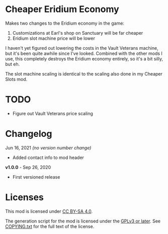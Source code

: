 Cheaper Eridium Economy
=======================

Makes two changes to the Eridium economy in the game:

1. Customizations at Earl's shop on Sanctuary will be far cheaper
2. Eridium slot machine price will be lower

I haven't yet figured out lowering the costs in the Vault Veterans
machine, but it's been quite awhile since I've looked.  Combined with
the other mods I use, this completely destroys the Eridium economy
entirely, so it's a bit silly, but eh.

The slot machine scaling is identical to the scaling also done in
my Cheaper Slots mod.

TODO
====

- Figure out Vault Veterans price scaling

Changelog
=========

Jun 16, 2021 *(no version number change)*
 * Added contact info to mod header

**v1.0.0** - Sep 26, 2020
 * First versioned release
 
Licenses
========

This mod is licensed under [CC BY-SA 4.0](https://creativecommons.org/licenses/by-sa/4.0/).

The generation script for the mod is licensed under the
[GPLv3 or later](https://www.gnu.org/licenses/quick-guide-gplv3.html).
See [COPYING.txt](../../COPYING.txt) for the full text of the license.

